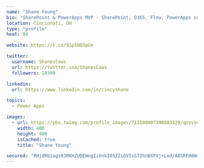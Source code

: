 ```yaml
---
name: "Shane Young"
bio: "SharePoint & PowerApps MVP - SharePoint, O365, Flow, PowerApps consulting? @PowerApps911 | Pure Snark? You found it."
location: Cincinnati, OH
type: "profile"
heat: 98

website: https://t.co/91p5BQ3pUe

twitter:
  username: ShanesCows
  url: https://twitter.com/ShanesCows
  followers: 18399

linkedin:
  url: https://www.linkedin.com/in/cincyshane

topics:
  - Power Apps

images:
  - url: https://pbs.twimg.com/profile_images/713100007398883329/qUzvsvQ3_400x400.jpg
    width: 400
    height: 400
    isCached: true
    title: "Shane Young"

secured: "RHjdRb1ags03RKHZUDEWogIibnkI0SZZiGVIsS72hnBXPXj+Led/A0SRFH8W4pemDfB8VbX++hQGxPPXspIO9L3Q//2/sc1dC10bwQGhOIkN/YuoNvNbk0zZ/34vpKsgTJUdCDo+844r0nTv50ED+IrBHATIx7MPZ6BfsgPHoq+wx+Y9hTrQ/sYOBCXDGRhTLrdqvtukWRPhisCAiDX3xYwAm2zcwGQVjJZxA/eZuVdKZmqsko79Xs4vnRJBZS0lTmA8p314vtysrMeypYE1kJS35f8HPtaXRLOiDDra/W9rVFGB20jP6+fDxPq74O6/ksAUCJUpX3htWLKNGJRkhgQBiGU0mOYw1ENf38gyfck4g/KnTR89I67d1moOich6Hj4zvU6kPyXm2+cmhZsijXXQYAh3IovLe0t55V2g4tc=;F9OG/Q5UFgO2IuLaNc6RlA=="
---
```



